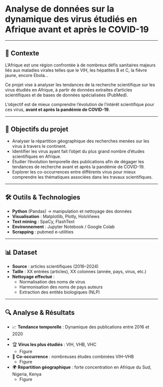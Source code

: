 # Analyse de données sur la dynamique des virus étudiés en Afrique avant et après le COVID-19

---

## 📌 Contexte
L’Afrique est une région confrontée à de nombreux défis sanitaires majeurs liés aux maladies virales telles que le VIH,
les hépatites B et C, la fièvre jaune, encore Ebola...  

Ce projet vise à analyser les tendances de la recherche scientifique sur les virus étudiés en Afrique, à partir de données extraites d’articles scientifiques et de bases de données spécialisées (PubMed).  

L’objectif est de mieux comprendre l’évolution de l’intérêt scientifique pour ces virus, **avant et après la pandémie de COVID-19**.

---

## 🎯 Objectifs du projet
- Analyser la répartition géographique des recherches menées sur les virus à travers le continent.
- Identifier les virus ayant fait l’objet du plus grand nombre d’études scientifiques en Afrique.    
- Étudier l’évolution temporelle des publications afin de dégager les tendances de recherche avant et après la pandémie de COVID-19.  
- Explorer les co-occurrences entre différents virus pour mieux comprendre les thématiques associées dans les travaux scientifiques.  
---

## 🛠️ Outils & Technologies
- **Python** (Pandas) → manipulation et nettoyage des données  
- **Visualisation** : Matplotlib, Plotly, HoloViews  
- **Text mining** : SpaCy, FlashText  
- **Environnement** : Jupyter Notebook / Google Colab
- **Scrapping** : pubmed e-utilities  
---

## 📊 Dataset
- **Source** : articles scientifiques (2016–2024)  
- **Taille** : XX entrées (articles), XX colonnes (année, pays, virus, etc.)  
- **Nettoyage effectué** :  
  - Normalisation des noms de virus  
  - Harmonisation des noms de pays auteurs
  - Extraction des entités biologiques (NLP)  
---

## 🔍 Analyse & Résultats
- 📈 **Tendance temporelle** : Dynamique des publications entre 2016 et 2020
- 
- 🏆 **Virus les plus étudiés** : VIH, VHB, VHC
  - Figure
- 🔗 **Co-occurrence** : nombreuses études combinées VIH–VHB
  - Figure
- 🌍 **Répartition géographique** : forte concentration en Afrique du Sud, Nigeria, Kenya
    - Figure 
 

